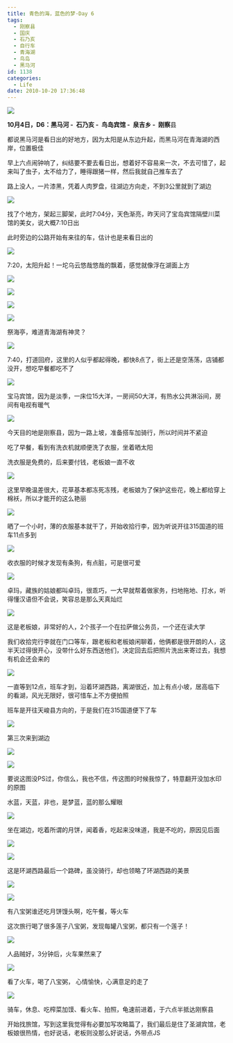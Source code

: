```yaml
---
title: 青色的海，蓝色的梦·Day 6
tags:
  - 刚察县
  - 国庆
  - 石乃亥
  - 自行车
  - 青海湖
  - 鸟岛
  - 黑马河
id: 1138
categories:
  - Life
date: 2010-10-20 17:36:48
---
```


![](/images/2010/10/20_201010212353544875_7363.jpg)

**10月4日，D6：黑马河 - &nbsp;石乃亥 - &nbsp;鸟岛宾馆 - &nbsp;泉吉乡 - &nbsp;刚察**县

都说黑马河是看日出的好地方，因为太阳是从东边升起，而黑马河在青海湖的西岸，位置极佳

早上六点闹钟响了，纠结要不要去看日出，想着好不容易来一次，不去可惜了，起来叫了虫子，太不给力了，睡得跟猪一样，然后我就自己推车去了

路上没人，一片漆黑，凭着人肉罗盘，往湖边方向走，不到3公里就到了湖边

![](/images/2010/10/20_201010220019357641_7364.jpg)

找了个地方，架起三脚架，此时7:04分，天色渐亮，昨天问了宝岛宾馆隔壁川菜馆的美女，说大概7:10日出

此时旁边的公路开始有来往的车，估计也是来看日出的

![](/images/2010/10/20_201010220022532537_7365.jpg)

7:20，太阳升起！一坨乌云悠哉悠哉的飘着，感觉就像浮在湖面上方

![](/images/2010/10/20_201010220031254852_7366.jpg)

![](/images/2010/10/11_201010112341404425_7271.jpg)

![](/images/2010/10/20_201010220032134033_7367.jpg)

![](/images/2010/10/20_201010220032274055_7368.jpg)

祭海亭，难道青海湖有神灵？

![](/images/2010/10/20_201010220034232553_7369.jpg)

7:40，打道回府，这里的人似乎都起得晚，都快8点了，街上还是空荡荡，店铺都没开，想吃早餐都吃不了

![](/images/2010/10/20_201010220037427437_7370.jpg)

宝马宾馆，因为是淡季，一床位15大洋，一房间50大洋，有热水公共淋浴间，房间有电视有暖气

![](/images/2010/10/20_201010220039306086_7371.jpg)

今天目的地是刚察县，因为一路上坡，准备搭车加骑行，所以时间并不紧迫

吃了早餐，看到有洗衣机就顺便洗了衣服，坐着晒太阳

洗衣服是免费的，后来要付钱，老板娘一直不收

![](/images/2010/10/20_201010220043346831_7372.jpg)

这里早晚温差很大，花草基本都冻死冻残，老板娘为了保护这些花，晚上都给穿上棉袄，所以才能开的这么艳丽

![](/images/2010/10/20_201010220046368428_7373.jpg)

晒了一个小时，薄的衣服基本就干了，开始收拾行李，因为听说开往315国道的班车11点多到

![](/images/2010/10/20_201010220051468453_7374.jpg)

收衣服的时候才发现有条狗，有点脏，可是很可爱

![](/images/2010/10/20_201010220053003886_7375.jpg)

卓玛，藏族的姑娘都叫卓玛，很乖巧，一大早就帮着做家务，扫地拖地、打水，听得懂汉语但不会说，笑容总是那么天真灿烂

![](/images/2010/10/20_201010220055246737_7376.jpg)

这是老板娘，非常好的人，2个孩子一个在拉萨做公务员，一个还在读大学

我们收拾完行李就在门口等车，跟老板和老板娘闲聊着，他俩都是很开朗的人，这半天过得很开心，没带什么好东西送他们，决定回去后把照片洗出来寄过去，我想有机会还会来的

![](/images/2010/10/20_201010220100070564_7377.jpg)

一直等到12点，班车才到，沿着环湖西路，离湖很近，加上有点小坡，居高临下的看湖，风光无限好，很可惜车上不方便拍照

班车是开往天峻县方向的，于是我们在315国道便下了车

![](/images/2010/10/20_201010220106331861_7378.jpg)

第三次来到湖边

![](/images/2010/10/20_201010220107000460_7379.jpg)

![](/images/2010/10/20_201010220107318331_7380.jpg)

要说这图没PS过，你信么，我也不信，传这图的时候我惊了，特意翻开没加水印的原图

水蓝，天蓝，非也，是梦蓝，蓝的那么耀眼

![](/images/2010/10/20_201010220118150827_7381.jpg)

坐在湖边，吃着所谓的月饼，闻着香，吃起来没味道，我是不吃的，原因见后面

![](/images/2010/10/20_201010220121053555_7382.jpg)

![](/images/2010/10/20_201010220122368674_7383.jpg)

这是环湖西路最后一个路碑，虽没骑行，却也领略了环湖西路的美景

![](/images/2010/10/20_201010220125160546_7384.jpg)

![](/images/2010/10/20_201010220125350647_7385.jpg)

有八宝粥谁还吃月饼馒头啊，吃午餐，等火车

这次旅行喝了很多莲子八宝粥，发现每罐八宝粥，都只有一个莲子！

![](/images/2010/10/20_201010220127296476_7386.jpg)

人品贼好，3分钟后，火车果然来了

![](/images/2010/10/20_201010220128352882_7387.jpg)

看了火车，喝了八宝粥， 心情愉快，心满意足的走了

![](/images/2010/10/20_201010220128535731_7388.jpg)

骑车，休息、吃榨菜加馍、看火车、拍照，龟速前进着，于六点半抵达刚察县

开始找旅馆，写到这里我觉得有必要加写攻略篇了，我们最后是住了圣湖宾馆，老板娘很热情，也好说话，老板则没那么好说话，外带点JS